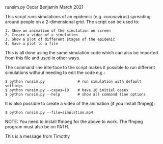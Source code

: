runsim.py
Oscar Benjamin
March 2021

This script runs simulations of an epidemic (e.g. coronavirus) spreading
around people on a 2-dimensional grid. The script can be used to:

    1. Show an animation of the simulation on screen
    2. Create a video of a simulation
    3. Show a plot of different stages of the epidemic
    4. Save a plot to a file

This is all done using the same simulation code which can also be imported
from this file and used in other ways.

The command line interface to the script makes it possible to run different
simulations without needing to edit the code e.g.:

    $ python runsim.py               # run simulation with default settings
    $ python runsim.py --cases=10    # have 10 initial cases
    $ python runsim.py --help        # show all command line options

It is also possible to create a video of the animation (if you install
ffmpeg):

    $ python runsim.py --file=simulation.mp4

NOTE: You need to install ffmpeg for the above to work. The ffmpeg program
must also be on PATH.

This is a message from Timothy
